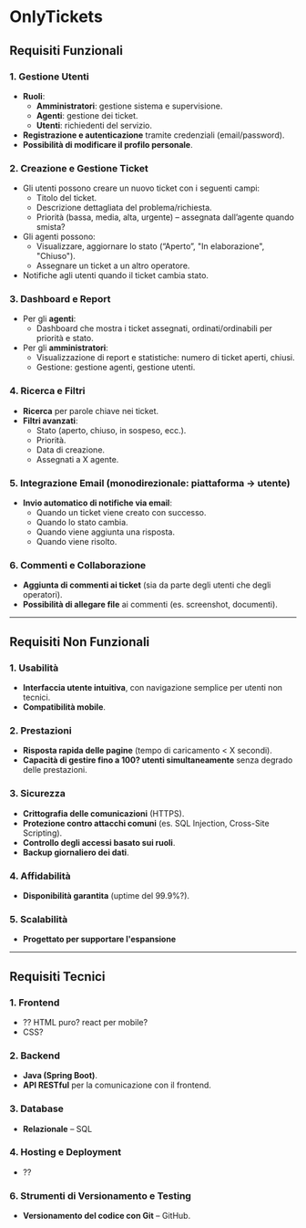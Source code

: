 # OnlyTickets

## Requisiti Funzionali

### 1. Gestione Utenti
- **Ruoli**: 
  - **Amministratori**: gestione sistema e supervisione.
  - **Agenti**: gestione dei ticket.
  - **Utenti**: richiedenti del servizio.
- **Registrazione e autenticazione** tramite credenziali (email/password).
- **Possibilità di modificare il profilo personale**.

### 2. Creazione e Gestione Ticket
- Gli utenti possono creare un nuovo ticket con i seguenti campi:
  - Titolo del ticket.
  - Descrizione dettagliata del problema/richiesta.
  - Priorità (bassa, media, alta, urgente) – assegnata dall’agente quando smista?
- Gli agenti possono:
  - Visualizzare, aggiornare lo stato (“Aperto”, "In elaborazione", "Chiuso").
  - Assegnare un ticket a un altro operatore.
- Notifiche agli utenti quando il ticket cambia stato.

### 3. Dashboard e Report
- Per gli **agenti**:
  - Dashboard che mostra i ticket assegnati, ordinati/ordinabili per priorità e stato.
- Per gli **amministratori**:
  - Visualizzazione di report e statistiche: numero di ticket aperti, chiusi.
  - Gestione: gestione agenti, gestione utenti.

### 4. Ricerca e Filtri
- **Ricerca** per parole chiave nei ticket.
- **Filtri avanzati**:
  - Stato (aperto, chiuso, in sospeso, ecc.).
  - Priorità.
  - Data di creazione.
  - Assegnati a X agente.

### 5. Integrazione Email (monodirezionale: piattaforma -> utente)
- **Invio automatico di notifiche via email**:
  - Quando un ticket viene creato con successo.
  - Quando lo stato cambia.
  - Quando viene aggiunta una risposta.
  - Quando viene risolto.

### 6. Commenti e Collaborazione
- **Aggiunta di commenti ai ticket** (sia da parte degli utenti che degli operatori).
- **Possibilità di allegare file** ai commenti (es. screenshot, documenti).

---

## Requisiti Non Funzionali

### 1. Usabilità
- **Interfaccia utente intuitiva**, con navigazione semplice per utenti non tecnici.
- **Compatibilità mobile**.

### 2. Prestazioni
- **Risposta rapida delle pagine** (tempo di caricamento < X secondi).
- **Capacità di gestire fino a 100? utenti simultaneamente** senza degrado delle prestazioni.

### 3. Sicurezza
- **Crittografia delle comunicazioni** (HTTPS).
- **Protezione contro attacchi comuni** (es. SQL Injection, Cross-Site Scripting).
- **Controllo degli accessi basato sui ruoli**.
- **Backup giornaliero dei dati**.

### 4. Affidabilità
- **Disponibilità garantita** (uptime del 99.9%?).

### 5. Scalabilità
- **Progettato per supportare l'espansione** 

---

## Requisiti Tecnici

### 1. Frontend
- ?? HTML puro?  react per mobile?
- CSS?

### 2. Backend
- **Java (Spring Boot)**.
- **API RESTful** per la comunicazione con il frontend.

### 3. Database
- **Relazionale** – SQL

### 4. Hosting e Deployment
- ?? 

### 6. Strumenti di Versionamento e Testing
- **Versionamento del codice con Git** – GitHub.
